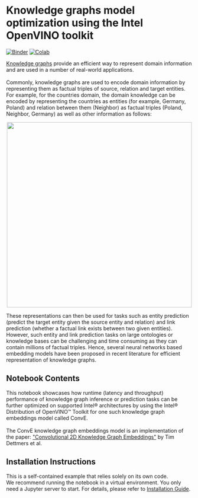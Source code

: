 # Knowledge graphs model optimization using the Intel OpenVINO toolkit

[![Binder](https://mybinder.org/badge_logo.svg)](https://mybinder.org/v2/gh/openvinotoolkit/openvino_notebooks/HEAD?labpath=notebooks%2Fknowledge-graphs-conve%2Fknowledge-graphs-conve.ipynb)
[![Colab](https://colab.research.google.com/assets/colab-badge.svg)](https://colab.research.google.com/github/openvinotoolkit/openvino_notebooks/blob/latest/notebooks/knowledge-graphs-conve/knowledge-graphs-conve.ipynb)

[Knowledge graphs](https://arxiv.org/pdf/2002.00388.pdf) provide an efficient way to represent domain information and are used in a number of real-world applications.
<br/><br/>
Commonly, knowledge graphs are used to encode domain information by representing them as factual triples of source, relation and target entities.
For example, for the countries domain, the domain knowledge can be encoded by representing the countries as entities (for example, Germany, Poland) and relation between them (Neighbor) as factual triples (Poland, Neighbor, Germany) as well as other information as follows:
<p style="text-align:center;">
    <img src="https://user-images.githubusercontent.com/29454499/210564312-82cda081-b2ed-4027-8251-ca57a97b4666.png" width=500/>
</p>
These representations can then be used for tasks such as entity prediction (predict the target entity given the source entity and relation) and link prediction (whether a factual link exists between two given entities). However, such entity and link prediction tasks on large ontologies or knowledge bases can be challenging and time consuming as they can contain millions of factual triples. Hence, several neural networks based embedding models have been proposed in recent literature for efficient representation of knowledge graphs.

## Notebook Contents

This notebook showcases how runtime (latency and throughput) performance of knowledge graph inference or prediction tasks can be further optimized on supported Intel® architectures by using the Intel® Distribution of OpenVINO™ Toolkit for one such knowledge graph embeddings model called ConvE. <br><br>
The ConvE knowledge graph embeddings model is an implementation of the paper: ["Convolutional 2D Knowledge Graph Embeddings"](https://arxiv.org/abs/1707.01476) by Tim Dettmers et al.

## Installation Instructions

This is a self-contained example that relies solely on its own code.</br>
We recommend running the notebook in a virtual environment. You only need a Jupyter server to start.
For details, please refer to [Installation Guide](../../README.md).
